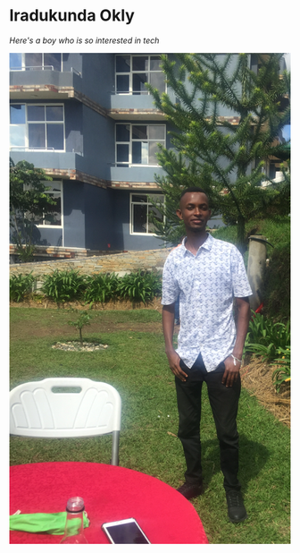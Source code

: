# Iradukunda Okly

_Here's a boy who is so interested in tech_

![happy time](photo.png "his picture")

 